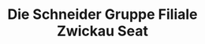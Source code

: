 ---
title: "Die Schneider Gruppe Filiale Zwickau Seat"
url: /zwickau/die-schneider-gruppe-filiale-zwickau-seat/
shop: Autohaus
---